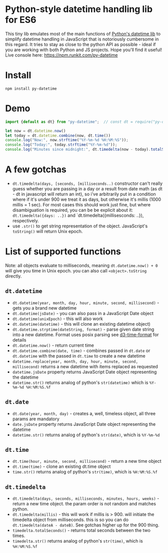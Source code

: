 # Python-style datetime handling lib for ES6

This tiny lib emulates most of the main functions of [Python's datetime lib](https://docs.python.org/2/library/datetime.html) to simplify datetime handling in JavaScript that is notoriously cumbersome in this regard.
It tries to stay as close to the python API as possible - ideal if you are working with both Python and JS projects.
Hope you'll find it useful!
Live console here: https://npm.runkit.com/py-datetime

# Install

```npm install py-datetime```

# Demo
```javascript
import {default as dt} from "py-datetime";  // const dt = require("py-datetime"); for node imports

let now = dt.datetime.now()
let today = dt.datetime.combine(now, dt.time())
console.log("Now:", now.strftime("%Y-%m-%d %H:%M:%S"));
console.log("Today:", today.strftime("%Y-%m-%d"));
console.log("Minutes since midnight:", dt.timedelta(now - today).totalSeconds() / 60);
```

# A few gotchas

* `dt.timedelta(days, [seconds, [milliseconds..)` constructor can't really guess whether you are passing in a day or a result
  from date math (as dt - dt in javascript will return an int), so i've arbitrarily put in a condition where if it's under
  900 we treat it as days, but otherwise it's millis (1000 millis = 1 sec). For most cases this should work just fine, but
  where disambiguation is required, you can be be explicit about it: `dt.timedelta({days: ..})` and
  `dt.timedelta({millisesconds: ..}), respectively.
* use `.str()` to get string representation of the object. JavaScript's `toString()` will return Unix epoch.


# List of supported functions

Note: all objects evaluate to milliseconds, meaning `dt.datetime.now() + 0` will give you time in Unix epoch. you can also call
`<object>.toString` directly.

## `dt.datetime`

* `dt.datetime(year, month, day, hour, minute, second, millisecond)` - gets you a brand new datetime
* `dt.datetime(jsDate)` - you can also pass in a JavaScript Date object
* `dt.datetime(unixEpoch)` - this will also work
* `dt.datetime(datetime)` - this will clone an existing datetime object)
* `dt.datetime.strptime(dateString, format)` - parse given date string into a new datetime. Format uses posix parsing
  see [d3-time-format](https://github.com/d3/d3-time-format#locale_format) for details
* `dt.datetime.now()` - return current time
* `dt.datetime.combine(date, time)` - combines passed in `dt.date` or `dt.datetime` with the passed in `dt.time` to create a new datetime
* `datetime.replace(year, month, day, hour, minute, second, millisecond)` returns a new datetime with items replaced as requested
* `datetime.jsDate` property returns JavaScript Date object representing the datetime
* `datetime.str()` returns analog of python's `str(datetime)` which is `%Y-%m-%d %H:%M:%S.%f`

## `dt.date`

* `dt.date(year, month, day)` - creates a, well, timeless object, all three params are mandatory
* `date.jsDate` property returns JavaScript Date object representing the datetime
* `datetime.str()` returns analog of python's `str(date)`, which is `%Y-%m-%d`

## `dt.time`
* `dt.time(hour, minute, second, millisecond)` - return a new time object
* `dt.time(time)` - clone an existing dt.time object
* `time.str()` returns analog of python's `str(time)`, which is `%H:%M:%S.%f`

## `dt.timedelta`
* `dt.timedelta(days, seconds, milliseconds, minutes, hours, weeks)` - return a new time object. the param order is not random
  and matches python.
* `dt.timedelta(millis)` - this will work if millis is > 900. will initiate the timedelta object from milliseconds. this is so
  you can do `dt.timedelta(dateA - dateB)`. See gotchas higher up for the 900 thing.
* `timedelta.totalSeconds()` - returns total seconds between the two times.
* `timedelta.str()` returns analog of python's `str(time)`, which is `%H:%M:%S.%f`
